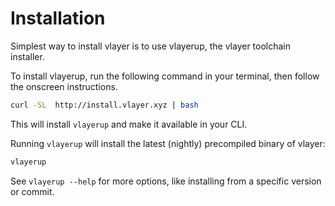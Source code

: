 # Installation

Simplest way to install vlayer is to use vlayerup, the vlayer toolchain installer.

To install vlayerup, run the following command in your terminal, then follow the onscreen instructions.
```sh
curl -SL  http://install.vlayer.xyz | bash
```

This will install `vlayerup` and make it available in your CLI.

Running `vlayerup` will install the latest (nightly) precompiled binary of vlayer:
```sh
vlayerup
```

See `vlayerup --help` for more options, like installing from a specific version or commit.



